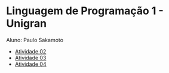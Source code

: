 # Linguagem de Programação 1 - Unigran
Aluno: Paulo Sakamoto

* [Atividade 02](https://github.com/paulosakamoto/lp1-atividade-02)
* [Atividade 03](https://github.com/paulosakamoto/lp1-atividade-03)
* [Atividade 04](https://github.com/paulosakamoto/lp1-atividade-04)